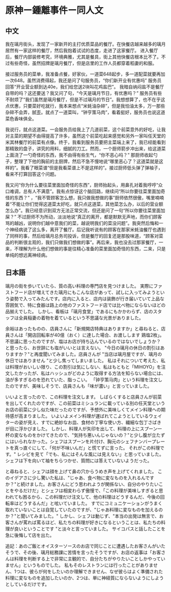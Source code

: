 # 原神ー鍾離事件ー同人文

## 中文

我在璃月街头，发现了一家新开的主打优质菜品的餐厅。在快餐店越来越多的璃月居然有一家这样的餐厅，然后我抱着试试的态度，走进了这家餐厅。 进入餐厅后，餐厅内部装修考究，环境典雅，尤其是餐具，街上其他快餐店根本比不了。不过有些奇怪，虽然招牌是璃月餐厅，但是店里的工作人员都穿着稻妻的和服。

接过服务员的菜单，我准备点餐，好家伙，一道菜648起步，多一道配菜就要再加一次648。虽然消费得起，我还是问了句服务员，“你们新开业有优惠吗” 服务员回答“开业营业额到达40e，我们给您送2块叫花鸡盐巴”。 我暗自纳闷盐不是餐厅自带的吗？这还要送？我又问了句，“今天是璃月节日，有优惠吗？” 服务员有些不耐烦了“我们虽然是璃月餐厅，但是不过璃月的节日”。我想想算了，也不在乎这点优惠，只要菜好吃就行，我本来想点“米蚝油杂碎”，但是我怕油太多，万一那些杂碎不会弄，腻歪。就点了一道菜叫，“钟亨策马肉”，看着挺好，服务员也说这道菜色香味俱全。

我说行，就点这道菜。一会服务员给我上了几道前菜，这个前菜意外的好吃，让我对主菜的期望不由得提高了许多，虽然这个前菜吃起来感觉和另外一家叫任天堂的米其林餐厅的前菜有点像。终于，我看到服务员要把主菜端上来了，我已经能看到那精致的盘子，讲究的用料，细腻的刀工。然而，一个厨师箭步冲出来，给这道菜上面浇了一勺奇怪的东西，我不由得有些生气，“你不恶心吗？” 那厨师收起勺子，整理了下他的胸前的主厨牌，然后不急不慢地说“哪里恶心了？这道菜就是这样的”。我看了眼菜谱“但是我看菜谱上不是这样的”。接过厨师低头弹了弹袖子，看来不打算回答这个问题。

我又问“你为什么要往菜里面加奇怪的东西”，厨师抬起头，用鼻孔对着我哼哼“众口难调，总有人不满意”。我有点惊讶这个脑回路，继续问“所以你要往菜里面加奇怪的东西？” ，“我不管顾客怎么想，我只做我想做的事”厨师依然很傲，嘴里喃喃着“不能让你们觉得这道菜太好吃，就只点这道菜，其他菜怎么办，以后的营业额怎么办”。我已经意识到双方无法正常交流，但还是问了一句“所以你要往菜里面加屎？” 不过厨师不为所动，淡淡地说“真正的离开，都是默默无声地，而你们顾客骂的越凶，说明你们越中意我们的菜，越说明我们的菜没问题”。我突然后悔和一个神经病说了这么多，离开了餐厅。后记我听说有的顾客在那家米蚝油餐厅也遇到了同样的事，然后给璃月总务司投诉，但是餐厅的回复还是那股味道，“顾客对菜品的判断很主观的，我们只做我们想做的事”。再后来，我也没去过那家餐厅，一来，不理解为什么他们想做的事是往精心准备的菜里面加奇怪的东西，二来，只是单纯的想远离神经病。

## 日本語

璃月の街を歩いていたら、質の高い料理の専門店を見つけました。 実際にファストフード店が増えてきた璃月にもこんな店があって、試しに入ってみようという姿勢で入ってみたんです。店内に入ると、店内は装飾が行き届いていて上品な雰囲気で、特に食器は路上の他のファストフード店では比べ物にならないほどの品揃えでした。 しかし、看板は「璃月食堂」であるにもかかわらず、店のスタッフは全員稲妻の着物を着ているという不思議な光景がありました。

余裕はあったものの、店員さんに「新規開店特典はありますか」と尋ねると、店員さんは「開店回転率が40億（おく）に達した場合、お渡しします 鶏塩2枚」。不思議に思ったのですが、塩はお店が持ち込んでいるのではないでしょうか？ と思ったら、お世辞にも塩がいいとは言えない。 "今日の璃月の休日の割引はありますか？"と再度聞いてみました。店員さんが "当店は璃月屋ですが、璃月の休日ではありません "と少し焦ってしまいました。 私はそれについて考えた、私は料理がおいしい限り、この割引は気にしない、私はもともと「MIHOYO」を注文したかったが、私はハッシュがどのように取得する方法を知らない場合には、油が多すぎるのを恐れていた、脂っこい。 「钟亨策马肉」という料理を注文したのですが、美味しそうで、店員さんも「味が濃い」と言っていました。

いいよと言ったので、この料理を注文します。 しばらくすると店員さんが前菜を出してくれたのですが、この前菜はミシュランに載っている別の任天堂というお店の前菜に少し似た味だったのですが、予想外に美味しくてメイン料理への期待感が高まりました。 いよいよメイン料理が運ばれてこようとしているウェイターの姿が見え、すでに絶妙なお皿、食材の丁寧な使い方、繊細な包丁さばきが目に浮かびました。 しかし、料理人が矢印を出して、料理の上にスプーン一杯の変なものをかけてきたので、"気持ち悪いんじゃないの？"と少し腹が立たずにはいられなかった。シェフはスプーンを片付け、胸元のシェフナンバープレートを真っ直ぐにして、「何が不味いんだ」と慌てずに言った。 それがこの料理です。" レシピを見て「でも、私にはそんな風には見えない」と思っていました。 シェフは下を向いて袖をちらつかせ、質問には答えていないようだった。

と尋ねると、シェフは顔を上げて鼻の穴からうめき声を上げてくれました。 このイデアさに少し驚いた私は、"じゃあ、食べ物に変なものを入れるんですか？"と続けました。お客さんにどう思われようが関係ない、自分のやりたいことをやるだけだ」とシェフは相変わらず傲慢で、「この料理が美味しすぎると思われても困るから、この料理だけ注文して、他の料理はどうするんだ、今後の回転率はどうするんだ」と呟いていました。 すでにコミュニケーションがうまく取れていないことは自覚していたのですが、"じゃあ料理に変なものを加えるのか？"と聞いてみました。" しかし、シェフは動じず、"本当の出発は無言で、お客さんが罵れば罵るほど、私たちの料理が好きになるということは、私たちの料理が良いということです "と淡々と言っていました。 サイコパスと話したことを急に後悔して店を出た。

追記：あのご飯とオイスターソースのお店で同じことに遭遇したお客さんがいたそうで、その後、璃月総務課に苦情を言ったそうですが、お店の返事は「お客さんは料理を判断する上で非常に主観的で、自分たちがやりたいことしかやっていません」というものでした。 私もそのレストランには行ったことがありません、1つは、彼らが何をしたいのか理解できません、なぜ彼らはよく準備された料理に変なものを追加したいのか、2つは、単に神経質にならないようにしようとしているだけです。
